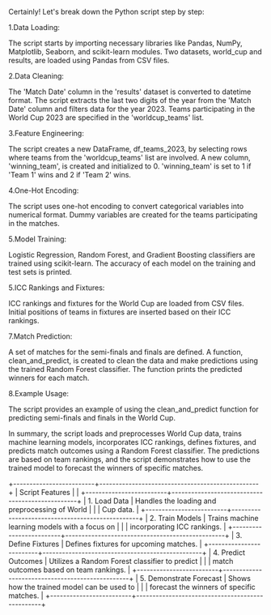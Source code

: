 
Certainly! Let's break down the Python script step by step:

1.Data Loading:

The script starts by importing necessary libraries like Pandas, NumPy, Matplotlib, Seaborn, and scikit-learn modules.
Two datasets, world_cup and results, are loaded using Pandas from CSV files.

2.Data Cleaning:

The 'Match Date' column in the 'results' dataset is converted to datetime format.
The script extracts the last two digits of the year from the 'Match Date' column and filters data for the year 2023.
Teams participating in the World Cup 2023 are specified in the 'worldcup_teams' list.

3.Feature Engineering:

The script creates a new DataFrame, df_teams_2023, by selecting rows where teams from the 'worldcup_teams' list are involved.
A new column, 'winning_team', is created and initialized to 0.
'winning_team' is set to 1 if 'Team 1' wins and 2 if 'Team 2' wins.

4.One-Hot Encoding:

The script uses one-hot encoding to convert categorical variables into numerical format.
Dummy variables are created for the teams participating in the matches.

5.Model Training:

Logistic Regression, Random Forest, and Gradient Boosting classifiers are trained using scikit-learn.
The accuracy of each model on the training and test sets is printed.

5.ICC Rankings and Fixtures:

ICC rankings and fixtures for the World Cup are loaded from CSV files.
Initial positions of teams in fixtures are inserted based on their ICC rankings.

7.Match Prediction:

A set of matches for the semi-finals and finals are defined.
A function, clean_and_predict, is created to clean the data and make predictions using the trained Random Forest classifier.
The function prints the predicted winners for each match.

8.Example Usage:

The script provides an example of using the clean_and_predict function for predicting semi-finals and finals in the World Cup.

In summary, the script loads and preprocesses World Cup data, trains machine learning models, incorporates ICC rankings, defines fixtures,
and predicts match outcomes using a Random Forest classifier. The predictions are based on team rankings, and the script demonstrates 
how to use the trained model to forecast the winners of specific matches.

+-------------------------+-------------------------------------------------+
| Script Features         |                                                 |
+-------------------------+-------------------------------------------------+
| 1. Load Data             | Handles the loading and preprocessing of World  |
|                          | Cup data.                                       |
+-------------------------+-------------------------------------------------+
| 2. Train Models          | Trains machine learning models with a focus on  |
|                          | incorporating ICC rankings.                    |
+-------------------------+-------------------------------------------------+
| 3. Define Fixtures       | Defines fixtures for upcoming matches.          |
+-------------------------+-------------------------------------------------+
| 4. Predict Outcomes      | Utilizes a Random Forest classifier to predict |
|                          | match outcomes based on team rankings.         |
+-------------------------+-------------------------------------------------+
| 5. Demonstrate Forecast  | Shows how the trained model can be used to      |
|                          | forecast the winners of specific matches.      |
+-------------------------+-------------------------------------------------+



